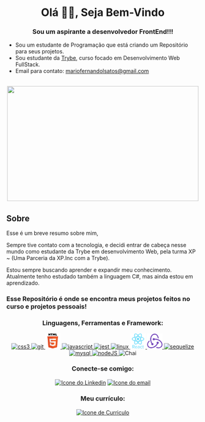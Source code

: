 <h1 align="center">Olá 👋🏽, Seja Bem-Vindo </h1>
<h3 align="center">Sou um aspirante a desenvolvedor FrontEnd!!!</h3>

- Sou um estudante de Programação que está criando um Repositório para seus projetos.
- Sou estudante da [Trybe](https://www.betrybe.com/), curso focado em Desenvolvimento Web FullStack.
- Email para contato: mariofernandolsatos@gmail.com

<p align="center">
  <img width="500" height="300" src="https://github-readme-stats.vercel.app/api?username=MarioFLS&show_icons=true&theme=dark">
</p>


## Sobre

Esse é um breve resumo sobre mim,

Sempre tive contato com a tecnologia, e decidi entrar de cabeça nesse mundo como estudante da Trybe em desenvolvimento Web, pela turma XP ~ (Uma Parceria da XP.Inc com a Trybe). 

Estou sempre buscando aprender e expandir meu conhecimento. Atualmente tenho estudado também a linguagem C#, mas ainda estou em aprendizado.

### Esse Repositório é onde se encontra meus projetos feitos no curso e projetos pessoais!


<h3 align="center">Linguagens, Ferramentas e Framework:</h3>
<p align="center"> <a href="https://www.w3schools.com/css/" target="_blank" rel="noreferrer"> <img src="https://user-images.githubusercontent.com/93008789/160024473-d9b0a192-5889-47d5-a534-b2b74a585d6a.svg" alt="css3" width="40" height="40"/> </a> <a href="https:// git-scm.com/" target="_blank" rel="noreferrer"> <img src="https://www.vectorlogo.zone/logos/git-scm/git-scm-icon.svg" alt=" git" width="40" height="40"/> </a> <a href="https://www.w3.org/html/" target="_blank" rel="noreferrer"> <img src ="https://raw.githubusercontent.com/devicons/devicon/master/icons/html5/html5-original-wordmark.svg" alt="html5" width="40" height="40"/> </a> <a href="https:// developer.mozilla.org/en-US/docs/Web/JavaScript" target="_blank" rel="noreferrer"> <img src="https://user-images.githubusercontent.com/93008789/160024529-c9d4c930-88e1-448f-8c26-ec45b028467c.svg" alt="javascript" width="40" height="40"/> </a> <a href="https://jestjs.io" target="_blank" rel=" noreferrer"> <img src="https://www.vectorlogo.zone/logos/jestjsio/jestjsio-icon.svg" alt="jest" width="40" height="40"/> </a><a href="https://www.linux.org/" target="_blank" rel="noreferrer"> <img src="https://user-images.githubusercontent.com/93008789/160024553-ee55f8d7-cc43-4ac2-8daa-c587e1f4e038.png" alt="linux" width="40" height="40"/> </a> <a href="https://reactjs.org/" target="_blank" rel= "noreferrer"> <img src="https://raw.githubusercontent.com/devicons/devicon/master/icons/react/react-original-wordmark.svg" alt="react" width="40" height=" 40"/> </a> <a href="https://redux.js.org" target="_blank" rel="noreferrer"> <img src="https://raw.githubusercontent.com/devicons/devicon/master/icons/redux/redux-original.svg" alt="redux" width="40" height="40"/> </a> <a href="https://sequelize.org/" target="_blank" rel= "noreferrer"> <img src="https://user-images.githubusercontent.com/93008789/176967712-7b446fba-5860-4404-87ed-30e4815a54d0.svg" alt="sequelize" width="40" height=" 40"/> <a href="https://www.mysql.com/" target="_blank" rel= "noreferrer"> <img src="https://user-images.githubusercontent.com/93008789/176967855-3bd891bf-3c2a-4963-8e15-7748c46e884a.svg" alt="mysql" width="40" height=" 40"/> <a href="https://nodejs.org/en/" target="_blank" rel= "noreferrer"> <img src="https://user-images.githubusercontent.com/93008789/176968296-7facf9b9-29dd-4862-abad-b90a67704d41.svg" alt="nodeJS" width="40" height=" 40"/> <a href"https://www.chaijs.com/" target="_blank" rel= "noreferrer"> <img src="https://user-images.githubusercontent.com/93008789/176968754-bc883fd3-42ce-48f8-90d8-7fa84b2cefac.png" alt="Chai" width="40" height=" 40"/> </p>

<h3 align="center"> Conecte-se comigo:</h3>

<p align="center">
<a align="center" href="https://www.linkedin.com/in/mario-fernando-lacerda/" target="_blank"><img align="center" src="https://user-images.githubusercontent.com/93008789/160024359-0edb6efe-71b3-47b9-b26a-ce21dd12bd1c.svg" alt="Icone do Linkedin" height="50" width="60" /></a> <a  align="center" href="mailto:mariofernandolsantos@gmail.com" target="_blank"><img align="center" src="https://user-images.githubusercontent.com/93008789/160025050-f5f2fe71-6bca-4bad-b194-5868fde5d5dd.svg" alt="Icone do email" height="50" width="60"></a>
</p>

<h3 align="center"> Meu currículo:</h3>
<p align="center">
<a align="center" href="https://drive.google.com/file/d/1046260PDMhAmn9MFEEs6Mdn-8Zz7n29L/view?usp=sharing" target="_blank"><img align="center" src="https://user-images.githubusercontent.com/93008789/176969766-3da0a53d-f2e4-42b0-bc1b-2cc8aa48b32e.png" alt="Icone de Curriculo" height="60" width="70" /> </a>
</p>


